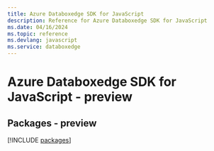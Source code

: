 ```yaml
---
title: Azure Databoxedge SDK for JavaScript
description: Reference for Azure Databoxedge SDK for JavaScript
ms.date: 04/16/2024
ms.topic: reference
ms.devlang: javascript
ms.service: databoxedge
---
```

# Azure Databoxedge SDK for JavaScript - preview
## Packages - preview
[!INCLUDE [packages](databoxedge-index.md)]